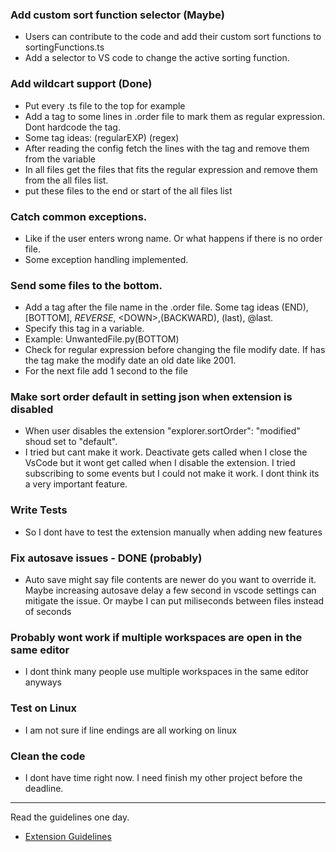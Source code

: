 
### Add custom sort function selector (Maybe)
- Users can contribute to the code and add their custom sort functions to sortingFunctions.ts
- Add a selector to VS code to change the active sorting function.
### Add wildcart support (Done)
- Put every .ts file to the top for example
- Add a tag to some lines in .order file to mark them as regular expression. Dont hardcode the tag.
- Some tag ideas: (regularEXP) (regex)
- After reading the config fetch the lines with the tag and remove them from the variable
- In all files get the files that fits the regular expression and remove them from the all files list.
- put these files to the end or start of the all files list
### Catch common exceptions. 
- Like if the user enters wrong name. Or what happens if there is no order file. 
- Some exception handling implemented.
### Send some files to the bottom.
- Add a tag after the file name in the .order file. Some tag ideas (END), [BOTTOM], _REVERSE_, \<DOWN>,(BACKWARD), (last), @last. 
- Specify this tag in a variable.
- Example: UnwantedFile.py(BOTTOM)
- Check for regular expression before changing the file modify date. If has the tag make the modify date an old date like 2001.
- For the next file add 1 second to the file
### Make sort order default in setting json when extension is disabled
- When user disables the extension "explorer.sortOrder": "modified" shoud set to "default".
- I tried but cant make it work. Deactivate gets called when I close the VsCode but it wont get called when I disable the extension. I tried subscribing to some events but I could not make it work. I dont think its a very important feature.
### Write Tests
- So I dont have to test the extension manually when adding new features
### Fix autosave issues - DONE (probably)
- Auto save might say file contents are newer do you want to override it. Maybe increasing autosave delay a few second in vscode settings can mitigate the issue. Or maybe I can put miliseconds between files instead of seconds
### Probably wont work if multiple workspaces are open in the same editor
- I dont think many people use multiple workspaces in the same editor anyways
### Test on Linux
- I am not sure if line endings are all working on linux
### Clean the code
- I dont have time right now. I need finish my other project before the deadline. 
---
Read the guidelines one day.
* [Extension Guidelines](https://code.visualstudio.com/api/references/extension-guidelines)